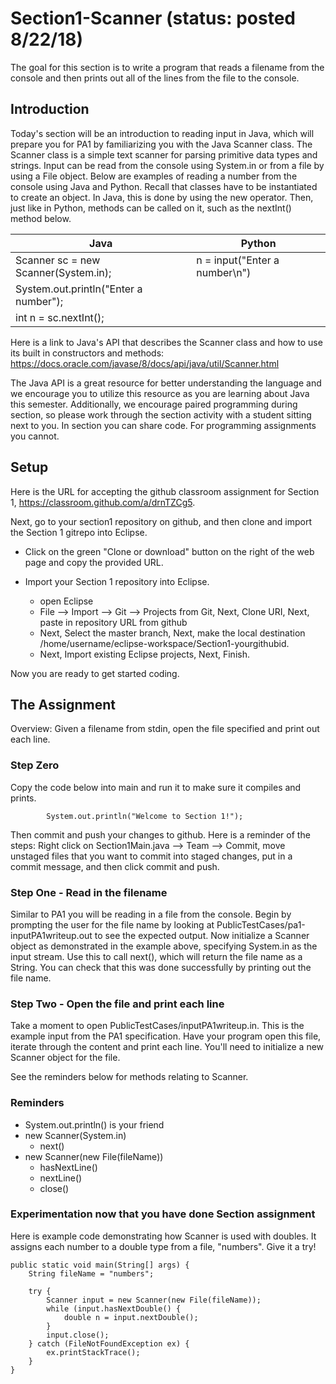 # Section1-Scanner (status: posted 8/22/18)

The goal for this section is to write a program that reads a filename from the
console and then prints out all of the lines from the file to the console.


## Introduction 
Today's section will be an introduction to reading input in Java, which will prepare
you for PA1 by familiarizing you with the Java Scanner class. The Scanner class is a simple text scanner for 
parsing primitive data types and strings. Input can be read from the console using System.in or from a file by
using a File object. Below are examples of reading a number from the console using Java and Python. Recall that 
classes have to be instantiated to create an object. In Java, this is done by using the new operator. Then, just 
like in Python, methods can be called on it, such as the nextInt() method below.

| Java                                    | Python                                  | 
|-----------------------------------------|-----------------------------------------|
| Scanner sc = new Scanner(System.in);    | n = input("Enter a number\n")           |
| System.out.println("Enter a number");   |                                         |
| int n = sc.nextInt();                   |                                         |

Here is a link to Java's API that describes the Scanner class and how 
to use its built in constructors and methods: 
https://docs.oracle.com/javase/8/docs/api/java/util/Scanner.html

The Java API is a great resource for better understanding the language and
we encourage you to utilize this resource as you are learning about Java this
semester. Additionally, we encourage paired programming during section, so 
please work through the section activity with a student sitting next to you.
In section you can share code.  For programming assignments you cannot.

## Setup
Here is the URL for accepting the github classroom assignment
for Section 1, https://classroom.github.com/a/drnTZCg5.

Next, go to your section1 repository on github, and then clone and import 
the Section 1 gitrepo into Eclipse.
  * Click on the green "Clone or download" button on the right of the web page 
    and copy the provided URL.

  * Import your Section 1 repository into Eclipse.
    * open Eclipse 
    * File —> Import —> Git —> Projects from Git, Next, Clone URI, Next, paste in repository URL from github
    * Next, Select the master branch, Next, make the local destination 
      /home/username/eclipse-workspace/Section1-yourgithubid.
    * Next, Import existing Eclipse projects, Next, Finish.

Now you are ready to get started coding. 


## The Assignment
Overview: Given a filename from stdin, open the file specified and print out each line.

### Step Zero 
Copy the code below into main and run it to make sure it compiles and prints. 


```
        System.out.println("Welcome to Section 1!");
```

Then commit and push your changes to github. Here is a reminder of the steps:
Right click on Section1Main.java --> Team --> Commit, move unstaged files 
that you want to commit into staged changes, put in a commit message, and 
then click commit and push.

### Step One - Read in the filename
Similar to PA1 you will be reading in a file from the console. Begin by prompting the user for the file name by looking at PublicTestCases/pa1-inputPA1writeup.out to see the expected output. Now initialize a Scanner object as demonstrated in the example above, specifying System.in as the input stream. Use this to call next(), which will return the file name as a String. You can check that this was done successfully by printing out the file name.

### Step Two - Open the file and print each line
Take a moment to open PublicTestCases/inputPA1writeup.in. This is the example input from the PA1 specification. Have your program
open this file, iterate through the content and print each line. You'll need to 
initialize a new Scanner object for the file.

See the reminders below for methods relating to Scanner.

### Reminders
* System.out.println() is your friend
* new Scanner(System.in)
  * next()
* new Scanner(new File(fileName))
  * hasNextLine()
  * nextLine()
  * close()

### Experimentation now that you have done Section assignment
Here is example code demonstrating how Scanner is used with doubles. It assigns each 
number to a double type from a file, "numbers".  Give it a try!

```
public static void main(String[] args) {
    String fileName = "numbers";
  
    try {
        Scanner input = new Scanner(new File(fileName));
        while (input.hasNextDouble() {
            double n = input.nextDouble();
        }
        input.close();
    } catch (FileNotFoundException ex) {
        ex.printStackTrace();
    }
}
```
